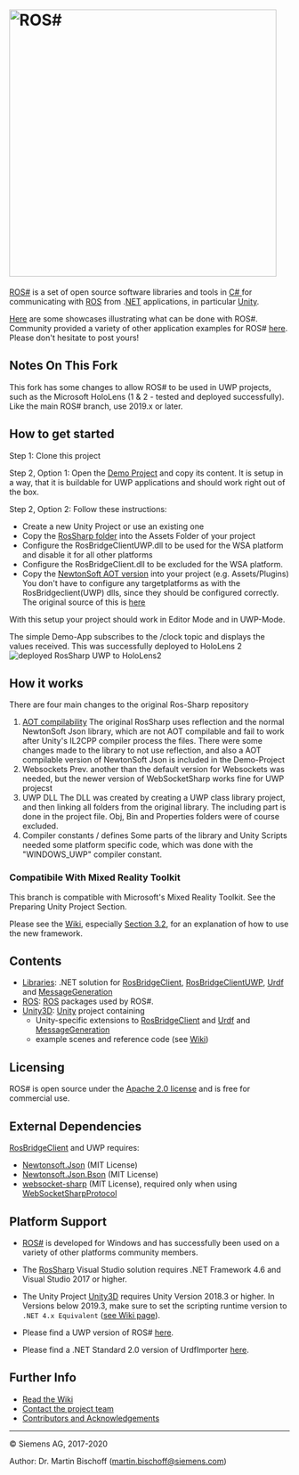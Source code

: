 # [<img src="https://github.com/siemens/ros-sharp/wiki/img/Home_RosSharpLogo.png" width="480" alt ="ROS#"/>](https://github.com/siemens/ros-sharp) #

[ROS#](https://github.com/siemens/ros-sharp) is a set of open source software libraries and tools in [C\# ](https://docs.microsoft.com/de-de/dotnet/csharp/csharp) for communicating with [ROS](http://www.ros.org/) from .[NET](https://www.microsoft.com/net) applications, in particular [Unity](https://unity3d.com/).

[Here](https://github.com/siemens/ros-sharp/wiki/Info_Showcases) are some showcases illustrating what can be done with ROS#.
Community provided a variety of other application examples for ROS# [here](https://github.com/siemens/ros-sharp/issues/20). Please don't hesitate to post yours!

## Notes On This Fork ##

This fork has some changes to allow ROS# to be used in UWP projects, such as the Microsoft HoloLens (1 & 2 - tested and deployed successfully). Like the main ROS# branch, use 2019.x or later.

## How to get started ##

Step 1: Clone this project

Step 2, Option 1: Open the [Demo Project](https://github.com/EricVoll/ros-sharp/tree/master/ProjectSetup/RosSharpUnity) and copy its content. It is setup in a way, that it is buildable for UWP applications and should work right out of the box.

Step 2, Option 2: Follow these instructions:
 - Create a new Unity Project or use an existing one
 - Copy the [RosSharp folder](https://github.com/EricVoll/ros-sharp/tree/master/Unity3D/Assets) into the Assets Folder of your project
 - Configure the RosBridgeClientUWP.dll to be used for the WSA platform and disable it for all other platforms
 - Configure the RosBridgeClient.dll to be excluded for the WSA platform.
 - Copy the [NewtonSoft AOT version](https://github.com/EricVoll/ros-sharp/tree/master/ProjectSetup/RosSharpUnity/Assets/Plugins) into your project (e.g. Assets/Plugins) You don't have to configure any targetplatforms as with the RosBridgeclient(UWP) dlls, since they should be configured correctly. The original source of this is [here](https://github.com/jilleJr/Newtonsoft.Json-for-Unity)

With this setup your project should work in Editor Mode and in UWP-Mode.

The simple Demo-App subscribes to the /clock topic and displays the values received. This was successfully deployed to HoloLens 2
![deployed RosSharp UWP to HoloLens2](https://www.github.com/EricVoll/ros-sharp/wiki/HoloLens.jpg)

## How it works ##
There are four main changes to the original Ros-Sharp repository
1. [AOT compilability](https://en.wikipedia.org/wiki/Ahead-of-time_compilation)
The original RosSharp uses reflection and the normal NewtonSoft Json library, which are not AOT compilable and fail to work after Unity's IL2CPP compiler process the files. There were some changes made to the library to not use reflection, and also a AOT compilable version of NewtonSoft Json is included in the Demo-Project
2. Websockets
Prev. another than the default version for Websockets was needed, but the newer version of WebSocketSharp works fine for UWP projecst
3. UWP DLL
The DLL was created by creating a UWP class library project, and then linking all folders from the original library. The including part is done in the project file. Obj, Bin and Properties folders were of course excluded.
4. Compiler constants / defines
Some parts of the library and Unity Scripts needed some platform specific code, which was done with the "WINDOWS_UWP" compiler constant.

### Compatibile With Mixed Reality Toolkit ###
This branch is compatible with Microsoft's Mixed Reality Toolkit. See the Preparing Unity Project Section.

Please see the [Wiki](https://github.com/siemens/ros-sharp/wiki/), especially [Section 3.2](https://github.com/siemens/ros-sharp/wiki/User_App_NoROS_ExportURDFOnWindows), for an explanation of how to use the new framework.

## Contents ##

* [Libraries](https://github.com/siemens/ros-sharp/tree/master/Libraries): .NET solution for
[RosBridgeClient](https://github.com/siemens/ros-sharp/tree/master/Libraries/RosBridgeClient),
[RosBridgeClientUWP](https://github.com/siemens/ros-sharp/tree/master/Libraries/RosBridgeClientUWP),
[Urdf](https://github.com/siemens/ros-sharp/tree/master/Libraries/Urdf) and
[MessageGeneration](https://github.com/siemens/ros-sharp/tree/master/Libraries/MessageGeneration)
* [ROS](https://github.com/siemens/ros-sharp/tree/master/ROS):  [ROS](http://wiki.ros.org/) packages used by ROS#.
* [Unity3D](https://github.com/siemens/ros-sharp/tree/master/Unity3D): [Unity](https://unity3d.com/) project containing
  * Unity-specific extensions to
   [RosBridgeClient](https://github.com/siemens/ros-sharp/tree/master/Libraries/RosBridgeClient) and
   [Urdf](https://github.com/siemens/ros-sharp/tree/master/Libraries/UrdfImporter) and
   [MessageGeneration](https://github.com/siemens/ros-sharp/tree/master/Libraries/MessageGeneration)
  * example scenes and reference code (see [Wiki](https://github.com/siemens/ros-sharp/wiki))
## Licensing ##

ROS# is open source under the [Apache 2.0 license](http://www.apache.org/licenses/LICENSE-2.0) and is free for commercial use.

## External Dependencies ##

[RosBridgeClient](https://github.com/siemens/ros-sharp/tree/master/Libraries/RosBridgeClient) and UWP requires:
* [Newtonsoft.Json](https://github.com/JamesNK/Newtonsoft.Json) (MIT License)
* [Newtonsoft.Json.Bson](https://github.com/JamesNK/Newtonsoft.Json.Bson) (MIT License)
* [websocket-sharp](https://github.com/sta/websocket-sharp) (MIT License), required only when using [WebSocketSharpProtocol](https://github.com/siemens/ros-sharp/tree/master/Libraries/RosBridgeClient/Protocols/WebSocketSharpProtocol.cs)

## Platform Support ##

* [ROS#](https://github.com/siemens/ros-sharp) is developed for Windows and has successfully been used on a variety of other platforms community members.

* The [RosSharp](https://github.com/siemens/ros-sharp/tree/master/Libraries/) Visual Studio solution requires .NET Framework 4.6 and Visual Studio 2017 or higher.
* The Unity Project [Unity3D](https://github.com/siemens/ros-sharp/tree/master/Unity3D) requires Unity Version 2018.3 or higher.
In Versions below 2019.3, make sure to set the scripting runtime version to `.NET 4.x Equivalent` ([see Wiki page](https://github.com/siemens/ros-sharp/wiki/User_Inst_Unity3DOnWindows)).

* Please find a UWP version of ROS# [here](https://github.com/EricVoll/ros-sharp).
* Please find a .NET Standard 2.0 version of UrdfImporter [here](https://github.com/blommers/UdrfImporter).

## Further Info ##

* [Read the Wiki](https://github.com/siemens/ros-sharp/wiki)
* [Contact the project team](mailto:ros-sharp.ct@siemens.com)
* [Contributors and Acknowledgements](https://github.com/siemens/ros-sharp/wiki/Info_Acknowledgements)

---

© Siemens AG, 2017-2020

Author: Dr. Martin Bischoff (martin.bischoff@siemens.com)
